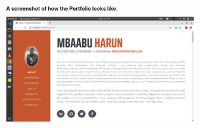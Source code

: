 <b>A screenshot of how the Portfolio looks like. </b>



![alt text](https://github.com/HarunHM/Personal-Resume./blob/resume/resume/img/Screenshot%20from%202020-01-06%2012-11-40.png?raw=true)
